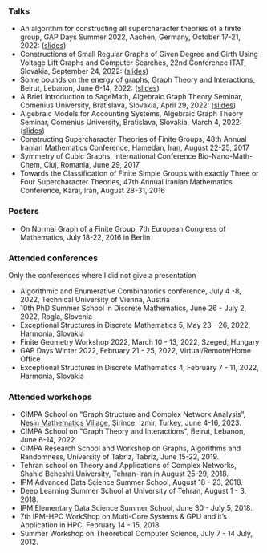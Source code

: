 ### Talks
- An algorithm for constructing all supercharacter theories of a finite group, GAP Days Summer 2022, Aachen, Germany, October 17-21, 2022: (<a href="https://fkmoftakhar.github.io/Conferences/gapdays.pdf">slides</a>)
- Constructions of Small Regular Graphs of Given Degree and Girth Using Voltage Lift Graphs and Computer Searches, 22nd Conference ITAT, Slovakia, September 24, 2022: (<a href="https://fkmoftakhar.github.io/Conferences/ITAT.pdf">slides</a>)
- Some bounds on the energy of graphs, Graph Theory and Interactions, Beirut, Lebanon, June 6-14, 2022: (<a href="https://fkmoftakhar.github.io/Conferences/CIMPA.pdf">slides</a>)
- A Brief Introduction to SageMath, Algebraic Graph Theory Seminar, Comenius University, Bratislava, Slovakia, April 29, 2022: (<a href="https://fkmoftakhar.github.io/Conferences/Sage.html">slides</a>)
- Algebraic Models for Accounting Systems, Algebraic Graph Theory Seminar, Comenius University, Bratislava, Slovakia, March 4, 2022: (<a href="https://fkmoftakhar.github.io/Conferences/Friday-March-2022.pdf">slides</a>)
- Constructing Supercharacter Theories of Finite Groups, 48th Annual Iranian Mathematics Conference, Hamedan, Iran, August 22-25, 2017
- Symmetry of Cubic Graphs, International Conference Bio-Nano-Math-Chem, Cluj, Romania, June 29, 2017
- Towards the Classification of Finite Simple Groups with exactly Three or Four Supercharacter Theories, 47th Annual Iranian Mathematics Conference, Karaj, Iran, August 28-31, 2016

### Posters
- On Normal Graph of a Finite Group, 7th European Congress of Mathematics, July 18-22, 2016 in Berlin

### Attended conferences
Only the conferences where I did not give a presentation <br>
- Algorithmic and Enumerative Combinatorics conference, July 4 -8, 2022, Technical University of Vienna, Austria
- 10th PhD Summer School in Discrete Mathematics, June 26 - July 2, 2022, Rogla, Slovenia
- Exceptional Structures in Discrete Mathematics 5, May 23 - 26, 2022, Harmonia, Slovakia
- Finite Geometry Workshop 2022, March 10 - 13, 2022, Szeged, Hungary
- GAP Days Winter 2022, February 21 - 25, 2022, Virtual/Remote/Home Office
- Exceptional Structures in Discrete Mathematics 4, February 7 - 11, 2022, Harmonia, Slovakia

### Attended workshops
- CIMPA School on “Graph Structure and Complex Network Analysis”, <a href="https://nesinkoyleri.org/en/nesin-villages/)">Nesin Mathematics Village</a>, Şirince, İzmir, Turkey, June 4-16, 2023.
- CIMPA School on "Graph Theory and Interactions", Beirut, Lebanon, June 6-14, 2022.
- CIMPA Research School and Workshop on Graphs, Algorithms and Randomness, University of Tabriz, Tabriz, June 15-22, 2019.
- Tehran school on Theory and Applications of Complex Networks, Shahid Beheshti University, Tehran-Iran in August 25-29, 2018.
- IPM Advanced Data Science Summer School, August 18 - 23, 2018.
- Deep Learning Summer School at University of Tehran, August 1 - 3, 2018.
- IPM Elementary Data Science Summer School, June 30 - July 5, 2018.
- 7th IPM-HPC WorkShop on Multi-Core Systems & GPU and it’s Application in HPC, February 14 - 15, 2018.
- Summer Workshop on Theoretical Computer Science, July 7 - 14 July, 2012.

